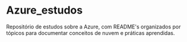 # Azure_estudos
Repositório de estudos sobre a Azure, com README's organizados por tópicos para documentar conceitos de nuvem e práticas aprendidas.
